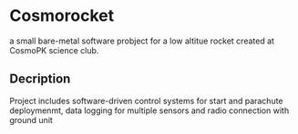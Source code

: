# Cosmorocket

a small bare-metal software probject for a low altitue rocket created at CosmoPK science club.

## Decription

Project includes software-driven control systems for start and parachute deploymenmt,
 data logging for multiple sensors and radio connection with ground unit

